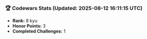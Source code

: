 ### 🏆 Codewars Stats (Updated: 2025-08-12 16:11:15 UTC)

- **Rank:** 8 kyu
- **Honor Points:** 3
- **Completed Challenges:** 1
